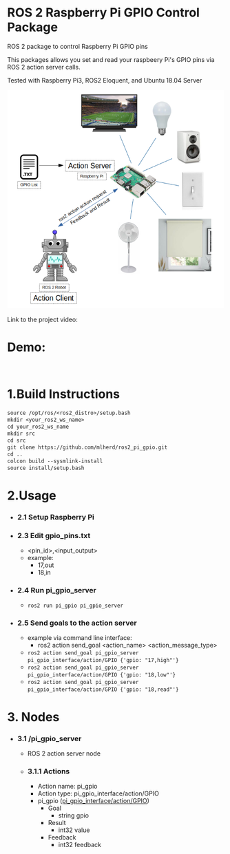 # ROS 2 Raspberry Pi GPIO Control Package
ROS 2 package to control Raspberry Pi GPIO pins

This packages allows you set and read your raspbeery Pi's GPIO pins via ROS 2 action server calls.

Tested with Raspberry Pi3, ROS2 Eloquent, and Ubuntu 18.04 Server

<img src="pi_gpio.png" alt="" width="600">

Link to the project video: 

# Demo:

  <img src="demo.gif" alt="" width="600">

# 1.Build Instructions
 ```
 source /opt/ros/<ros2_distro>/setup.bash
 mkdir <your_ros2_ws_name>
 cd your_ros2_ws_name
 mkdir src
 cd src
 git clone https://github.com/mlherd/ros2_pi_gpio.git
 cd ..
 colcon build --sysmlink-install
 source install/setup.bash
 ```
 
# 2.Usage
- ### 2.1 Setup Raspberry Pi
- ### 2.3 Edit gpio_pins.txt
  - <pin_id>,<input_output>
  - example:
    - 17,out
    - 18,in
- ### 2.4 Run pi_gpio_server
  - ```ros2 run pi_gpio pi_gpio_server```
- ### 2.5 Send goals to the action server
  - example via command line interface:
    - ros2 action send_goal <action_name> <action_message_type>
  - ```ros2 action send_goal pi_gpio_server pi_gpio_interface/action/GPIO {'gpio: "17,high"'}```
  - ```ros2 action send_goal pi_gpio_server pi_gpio_interface/action/GPIO {'gpio: "18,low"'}```
  - ```ros2 action send_goal pi_gpio_server pi_gpio_interface/action/GPIO {'gpio: "18,read"'}```

# 3. Nodes

- ### 3.1 /pi_gpio_server
  - ROS 2 action server node
  - ### 3.1.1 Actions
    - Action name: pi_gpio
    - Action type: pi_gpio_interface/action/GPIO
    - pi_gpio ([pi_gpio_interface/action/GPIO](https://github.com/mlherd/ros2_pi_gpio/blob/master/pi_gpio_interface/action/GPIO.action))
      - Goal
        - string gpio
      - Result
        - int32 value
      - Feedback
        - int32 feedback

